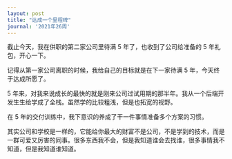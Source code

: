 ```yaml
---
layout: post
title: "达成一个里程碑"
journal: '2021年26周'
---
```


截止今天，我在供职的第二家公司里待满 5 年了，也收到了公司给准备的 5 年礼包，开心一下。

记得从第一家公司离职的时候，我给自己的目标就是在下一家待满 5 年，今天终于达成所愿了。

5 年来，对我来说成长的最快的就是刚来公司过试用期的那半年。我从一个后端开发生生给学成了全栈。虽然学的比较粗浅，但是也拓宽的视野。

在 5 年的交付训练中，我下意识的养成了干一件事情准备多个方案的习惯。

其实公司和学校是一样的，它能给你最大的财富不是公司，不是学到的技术，而是一群可爱又厉害的同事。很多东西我不会，但是我知道谁会去找谁，很多事情我不知道，但是我知道谁知道。

